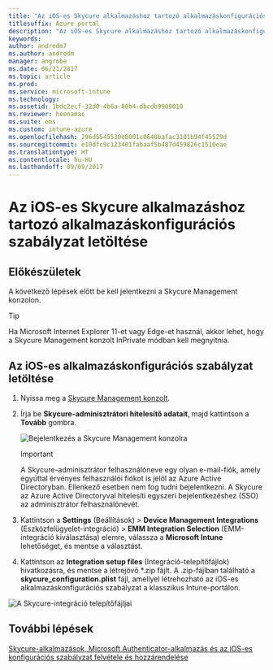 ```yaml
---
title: "Az iOS-es Skycure alkalmazáshoz tartozó alkalmazáskonfigurációs szabályzat letöltése az Intune-nal való használathoz"
titlesuffix: Azure portal
description: "Az iOS-es Skycure alkalmazáshoz tartozó alkalmazáskonfigurációs szabályzat letöltése az Intune-nal való használathoz."
keywords: 
author: andredm7
ms.author: andredm
manager: angrobe
ms.date: 06/21/2017
ms.topic: article
ms.prod: 
ms.service: microsoft-intune
ms.technology: 
ms.assetid: 1bdc2ecf-32d0-4b6a-80b4-dbcdb9909010
ms.reviewer: heenamac
ms.suite: ems
ms.custom: intune-azure
ms.openlocfilehash: 296d5545530e8001c0648bafac3101b94f45529d
ms.sourcegitcommit: e10dfc9c123401fabaaf5b487d459826c1510eae
ms.translationtype: HT
ms.contentlocale: hu-HU
ms.lasthandoff: 09/09/2017
---
```

# <a name="download-skycure-ios-app-configuration-policy"></a>Az iOS-es Skycure alkalmazáshoz tartozó alkalmazáskonfigurációs szabályzat letöltése

## <a name="before-you-begin"></a>Előkészületek

A következő lépések előtt be kell jelentkezni a Skycure Management konzolon.

> [!TIP] 
> Ha Microsoft Internet Explorer 11-et vagy Edge-et használ, akkor lehet, hogy a Skycure Management konzolt InPrivate módban kell megnyitnia.

## <a name="to-download-the-ios-app-configuration-policy"></a>Az iOS-es alkalmazáskonfigurációs szabályzat letöltése

1.  Nyissa meg a [Skycure Management konzolt](https://aad.skycure.com).

2.  Írja be **Skycure-adminisztrátori hitelesítő adatait**, majd kattintson a **Tovább** gombra.

    ![Bejelentkezés a Skycure Management konzolra](./media/skycure-ios-app-1.png)

    > [!IMPORTANT] 
    > A Skycure-adminisztrátor felhasználóneve egy olyan e-mail-fiók, amely egyúttal érvényes felhasználói fiókot is jelöl az Azure Active Directoryban. Ellenkező esetben nem fog tudni bejelentkezni. A Skycure az Azure Active Directoryval hitelesíti egyszeri bejelentkezéshez (SSO) az adminisztrátor felhasználónevét.

3.  Kattintson a **Settings** (Beállítások) &gt; **Device Management Integrations** (Eszközfelügyelet-integráció) &gt; **EMM Integration Selection** (EMM-integráció kiválasztása) elemre, válassza a **Microsoft Intune** lehetőséget, és mentse a választást.

4.  Kattintson az **Integration setup files** (Integráció-telepítőfájlok) hivatkozásra, és mentse a létrejövő \*.zip fájlt. A .zip-fájlban található a **skycure\_configuration.plist** fájl, amellyel létrehozható az iOS-es alkalmazáskonfigurációs szabályzat a klasszikus Intune-portálon.

![A Skycure-integráció telepítőfájljai](./media/skycure-ios-app-2.png)

## <a name="next-steps"></a>További lépések

[Skycure-alkalmazások, Microsoft Authenticator-alkalmazás és az iOS-es konfigurációs szabályzat felvétele és hozzárendelése](mtd-apps-ios-app-configuration-policy-add-assign.md)
